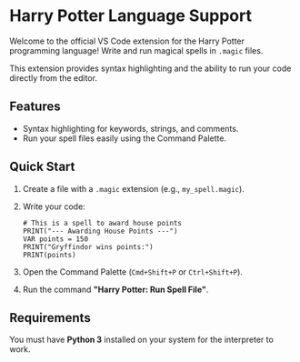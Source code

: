 # Harry Potter Language Support

Welcome to the official VS Code extension for the Harry Potter programming language! Write and run magical spells in `.magic` files.

This extension provides syntax highlighting and the ability to run your code directly from the editor.

## Features

* Syntax highlighting for keywords, strings, and comments.
* Run your spell files easily using the Command Palette.

## Quick Start

1.  Create a file with a `.magic` extension (e.g., `my_spell.magic`).
2.  Write your code:

    ```magic
    # This is a spell to award house points
    PRINT("--- Awarding House Points ---")
    VAR points = 150
    PRINT("Gryffindor wins points:")
    PRINT(points)
    ```
3.  Open the Command Palette (`Cmd+Shift+P` or `Ctrl+Shift+P`).
4.  Run the command **"Harry Potter: Run Spell File"**.

## Requirements

You must have **Python 3** installed on your system for the interpreter to work.

